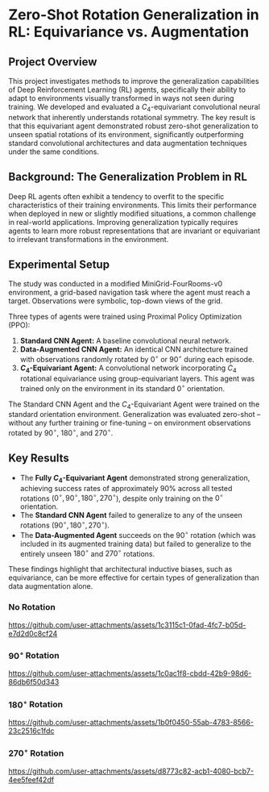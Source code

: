 # Zero-Shot Rotation Generalization in RL: Equivariance vs. Augmentation

## Project Overview

This project investigates methods to improve the generalization capabilities of Deep Reinforcement Learning (RL) agents, specifically their ability to adapt to environments visually transformed in ways not seen during training. We developed and evaluated a $C_4$-equivariant convolutional neural network that inherently understands rotational symmetry. The key result is that this equivariant agent demonstrated robust zero-shot generalization to unseen spatial rotations of its environment, significantly outperforming standard convolutional architectures and data augmentation techniques under the same conditions.

## Background: The Generalization Problem in RL

Deep RL agents often exhibit a tendency to overfit to the specific characteristics of their training environments. This limits their performance when deployed in new or slightly modified situations, a common challenge in real-world applications. Improving generalization typically requires agents to learn more robust representations that are invariant or equivariant to irrelevant transformations in the environment.

## Experimental Setup

The study was conducted in a modified MiniGrid-FourRooms-v0 environment, a grid-based navigation task where the agent must reach a target. Observations were symbolic, top-down views of the grid.

Three types of agents were trained using Proximal Policy Optimization (PPO):
1.  **Standard CNN Agent:** A baseline convolutional neural network.
2.  **Data-Augmented CNN Agent:** An identical CNN architecture trained with observations randomly rotated by $0^{\circ}$ or $90^{\circ}$ during each episode.
3.  **$C_4$-Equivariant Agent:** A convolutional network incorporating $C_4$ rotational equivariance using group-equivariant layers. This agent was trained only on the environment in its standard $0^{\circ}$ orientation.


The Standard CNN Agent and the $C_4$-Equivariant Agent were trained on the standard orientation environment. Generalization was evaluated zero-shot – without any further training or fine-tuning – on environment observations rotated by $90^{\circ}$, $180^{\circ}$, and $270^{\circ}$.

## Key Results

* The **Fully $C_4$-Equivariant Agent** demonstrated strong generalization, achieving success rates of approximately 90% across all tested rotations ($0^{\circ}, 90^{\circ}, 180^{\circ}, 270^{\circ}$), despite only training on the $0^{\circ}$ orientation.
* The **Standard CNN Agent** failed to generalize to any of the unseen rotations ($90^{\circ}, 180^{\circ}, 270^{\circ}$).
* The **Data-Augmented Agent** succeeds on the $90^{\circ}$ rotation (which was included in its augmented training data) but failed to generalize to the entirely unseen $180^{\circ}$ and $270^{\circ}$ rotations.

These findings highlight that architectural inductive biases, such as equivariance, can be more effective for certain types of generalization than data augmentation alone.


### No Rotation



https://github.com/user-attachments/assets/1c3115c1-0fad-4fc7-b05d-e7d2d0c8cf24



### $90^{\circ}$ Rotation



https://github.com/user-attachments/assets/1c0ac1f8-cbdd-42b9-98d6-86db6f50d343



### $180^{\circ}$ Rotation



https://github.com/user-attachments/assets/1b0f0450-55ab-4783-8566-23c2516c1fdc



### $270^{\circ}$ Rotation




https://github.com/user-attachments/assets/d8773c82-acb1-4080-bcb7-4ee5feef42df




